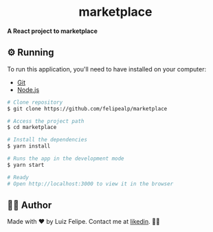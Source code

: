<h1 align="center">marketplace</h1>

**A React project to marketplace**

## ⚙️ Running

To run this application, you'll need to have installed on your computer:

- [Git](https://git-scm.com)
-  [Node.js](https://nodejs.org/en/)

```bash
# Clone repository
$ git clone https://github.com/felipealp/marketplace

# Access the project path
$ cd marketplace

# Install the dependencies
$ yarn install

# Runs the app in the development mode
$ yarn start

# Ready
# Open http://localhost:3000 to view it in the browser
```

## 👨‍💻 Author

Made with ❤ by Luiz Felipe.
Contact me at [likedin](https://www.linkedin.com/in/felipealp).
💛👋
